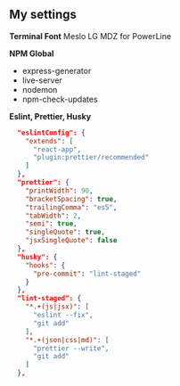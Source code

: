 ## My settings

**Terminal Font**
Meslo LG MDZ for PowerLine

**NPM Global**
- express-generator
- live-server
- nodemon
- npm-check-updates

**Eslint, Prettier, Husky**

```json
  "eslintConfig": {
    "extends": [
      "react-app",
      "plugin:prettier/recommended"
    ]
  },
  "prettier": {
    "printWidth": 90,
    "bracketSpacing": true,
    "trailingComma": "es5",
    "tabWidth": 2,
    "semi": true,
    "singleQuote": true,
    "jsxSingleQuote": false
  },
  "husky": {
    "hooks": {
      "pre-commit": "lint-staged"
    }
  },
  "lint-staged": {
    "*.+(js|jsx)": [
      "eslint --fix",
      "git add"
    ],
    "*.+(json|css|md)": [
      "prettier --write",
      "git add"
    ]
  },
```
